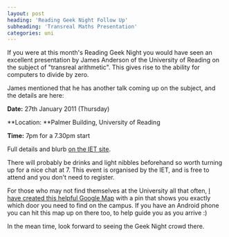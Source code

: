 ```yaml
---
layout: post
heading: 'Reading Geek Night Follow Up'
subheading: 'Transreal Maths Presentation'
categories: uni
---
```


If you were at this month's Reading Geek Night you would have seen an excellent presentation by James Anderson of the University of Reading on the subject of "transreal arithmetic". This gives rise to the ability for computers to divide by zero.

James mentioned that he has another talk coming up on the subject, and the details are here:

**Date:** 27th January 2011 (Thursday)

**Location: **Palmer Building, University of Reading

**Time:** 7pm for a 7.30pm start

Full details and blurb [on the IET site](http://www.theiet.org/local/uk/thames/berks/ec3270111.cfm).

There will probably be drinks and light nibbles beforehand so worth turning up for a nice chat at 7. This event is organised by the IET, and is free to attend and you don't need to register.

For those who may not find themselves at the University all that often, [I have created this helpful Google Map](http://maps.google.com/maps/ms?ie=UTF8&amp;hl=en&amp;msa=0&amp;ll=51.441169,-0.943982&amp;spn=0.002531,0.005563&amp;t=h&amp;z=18&amp;iwloc=000499d583d6487138abe&amp;msid=202313678230269951806.000499d580403f29b67cc) with a pin that shows you exactly which door you need to find on the campus. If you have an Android phone you can hit this map up on there too, to help guide you as you arrive :)

In the mean time, look forward to seeing the Geek Night crowd there.

